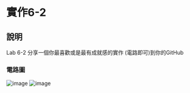 # 實作6-2

## 說明
Lab 6-2 分享一個你最喜歡或是最有成就感的實作 (電路即可)到你的GitHub

### 電路圖
![image](https://user-images.githubusercontent.com/10968626/139567530-54cea8e3-54a3-4fb8-966e-69798b311223.png)
![image](https://user-images.githubusercontent.com/10968626/139567537-907ce3f7-79ec-4a9a-ac7d-89fd043f721e.png)
